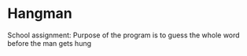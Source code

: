 # Hangman
School assignment: Purpose of the program is to guess the whole word before the man gets hung
